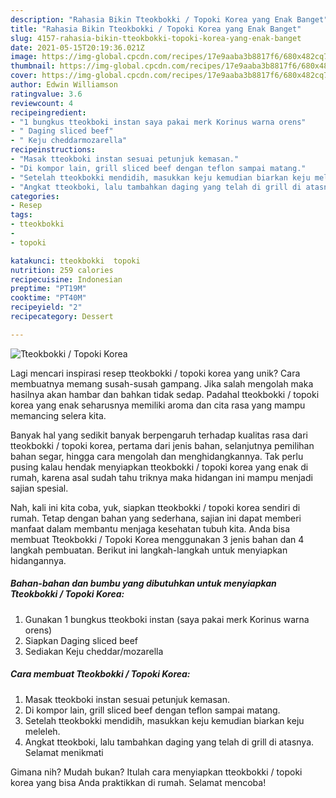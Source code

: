 ```yaml
---
description: "Rahasia Bikin Tteokbokki / Topoki Korea yang Enak Banget"
title: "Rahasia Bikin Tteokbokki / Topoki Korea yang Enak Banget"
slug: 4157-rahasia-bikin-tteokbokki-topoki-korea-yang-enak-banget
date: 2021-05-15T20:19:36.021Z
image: https://img-global.cpcdn.com/recipes/17e9aaba3b8817f6/680x482cq70/tteokbokki-topoki-korea-foto-resep-utama.jpg
thumbnail: https://img-global.cpcdn.com/recipes/17e9aaba3b8817f6/680x482cq70/tteokbokki-topoki-korea-foto-resep-utama.jpg
cover: https://img-global.cpcdn.com/recipes/17e9aaba3b8817f6/680x482cq70/tteokbokki-topoki-korea-foto-resep-utama.jpg
author: Edwin Williamson
ratingvalue: 3.6
reviewcount: 4
recipeingredient:
- "1 bungkus tteokboki instan saya pakai merk Korinus warna orens"
- " Daging sliced beef"
- " Keju cheddarmozarella"
recipeinstructions:
- "Masak tteokboki instan sesuai petunjuk kemasan."
- "Di kompor lain, grill sliced beef dengan teflon sampai matang."
- "Setelah tteokbokki mendidih, masukkan keju kemudian biarkan keju meleleh."
- "Angkat tteokboki, lalu tambahkan daging yang telah di grill di atasnya. Selamat menikmati"
categories:
- Resep
tags:
- tteokbokki
- 
- topoki

katakunci: tteokbokki  topoki 
nutrition: 259 calories
recipecuisine: Indonesian
preptime: "PT19M"
cooktime: "PT40M"
recipeyield: "2"
recipecategory: Dessert

---
```



![Tteokbokki / Topoki Korea](https://img-global.cpcdn.com/recipes/17e9aaba3b8817f6/680x482cq70/tteokbokki-topoki-korea-foto-resep-utama.jpg)

Lagi mencari inspirasi resep tteokbokki / topoki korea yang unik? Cara membuatnya memang susah-susah gampang. Jika salah mengolah maka hasilnya akan hambar dan bahkan tidak sedap. Padahal tteokbokki / topoki korea yang enak seharusnya memiliki aroma dan cita rasa yang mampu memancing selera kita.

Banyak hal yang sedikit banyak berpengaruh terhadap kualitas rasa dari tteokbokki / topoki korea, pertama dari jenis bahan, selanjutnya pemilihan bahan segar, hingga cara mengolah dan menghidangkannya. Tak perlu pusing kalau hendak menyiapkan tteokbokki / topoki korea yang enak di rumah, karena asal sudah tahu triknya maka hidangan ini mampu menjadi sajian spesial.




Nah, kali ini kita coba, yuk, siapkan tteokbokki / topoki korea sendiri di rumah. Tetap dengan bahan yang sederhana, sajian ini dapat memberi manfaat dalam membantu menjaga kesehatan tubuh kita. Anda bisa membuat Tteokbokki / Topoki Korea menggunakan 3 jenis bahan dan 4 langkah pembuatan. Berikut ini langkah-langkah untuk menyiapkan hidangannya.

<!--inarticleads1-->

##### Bahan-bahan dan bumbu yang dibutuhkan untuk menyiapkan Tteokbokki / Topoki Korea:

1. Gunakan 1 bungkus tteokboki instan (saya pakai merk Korinus warna orens)
1. Siapkan  Daging sliced beef
1. Sediakan  Keju cheddar/mozarella




<!--inarticleads2-->

##### Cara membuat Tteokbokki / Topoki Korea:

1. Masak tteokboki instan sesuai petunjuk kemasan.
1. Di kompor lain, grill sliced beef dengan teflon sampai matang.
1. Setelah tteokbokki mendidih, masukkan keju kemudian biarkan keju meleleh.
1. Angkat tteokboki, lalu tambahkan daging yang telah di grill di atasnya. Selamat menikmati




Gimana nih? Mudah bukan? Itulah cara menyiapkan tteokbokki / topoki korea yang bisa Anda praktikkan di rumah. Selamat mencoba!
